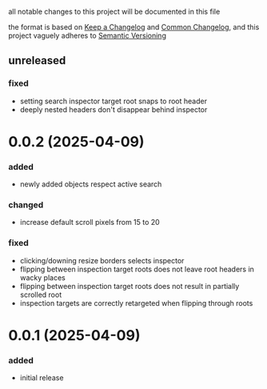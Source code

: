 all notable changes to this project will be documented in this file

the format is based on [Keep a Changelog](https://keepachangelog.com/en/1.1.0/) and [Common Changelog](https://common-changelog.org/), and this project vaguely adheres to [Semantic Versioning](https://semver.org/spec/v2.0.0.html)

## unreleased

### fixed

- setting search inspector target root snaps to root header
- deeply nested headers don't disappear behind inspector

# 0.0.2 (2025-04-09)

### added

- newly added objects respect active search

### changed

- increase default scroll pixels from 15 to 20

### fixed

- clicking/downing resize borders selects inspector
- flipping between inspection target roots does not leave root headers in wacky places
- flipping between inspection target roots does not result in partially scrolled root
- inspection targets are correctly retargeted when flipping through roots

# 0.0.1 (2025-04-09)

### added
- initial release
